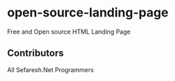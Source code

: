 # open-source-landing-page
Free and Open source HTML Landing Page

## Contributors
All Sefaresh.Net Programmers
